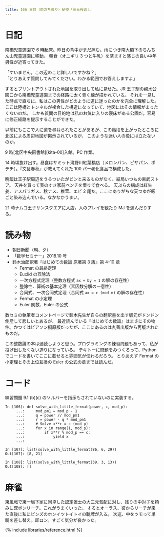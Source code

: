 ```yaml
---
title: 106 日目（雨のち曇り）秘技「三元役返し」
---
```


# 日記

南橋児童遊園で 6 時起床。昨日の背中がまだ痛む。雨につき南大橋下のちんちん山児童遊園に移動。
朝食（オニギリ 3 つと牛乳）を済ますと感じの良い中年男性が近寄ってきた。

「すいません。この辺のこと詳しいですかね？」<br>
「とりあえず質問してみてください。わかる範囲でお答えしますよ」

するとプリントアウトされた地図を取り出して私に見せた。JR 王子駅の親水公園口から南橋児童遊園までの経路に太く青く線が描かれている。
それを一見した時点で直ちに、私はこの男性がどのように道に迷ったのかを完全に理解した。
ここは陸橋とトンネルが複合した構造になっていて、地図にはその情報がまったくないのだ。
しかも質問の目的地は私のお気に入りの寝床がある公園だ。容易に修正経路を提示することができた。

以前にもここで人に道を尋ねられたことがあるが、この階段を上がったところに北区による周辺地図が掲示されているが、
このような迷い人の役には立たないのか。

9 時[北区中央図書館][kita-00]入館。PC 作業。

14 時頃抜け出す。昼食はサミット滝野川紅葉橋店（メロンパン、ピザパン、ポテチ）。『文藝春秋』が教えてくれた 100 パー老化食品で構成した。

晩飯は王子駅周辺をうろついたがピンと来るものがなく、結局いつもの東武ストア。
天丼を買って表のすき家前ベンチを借りて食べる。
天ぷらの構成は紅生姜、アスパラガス、秋ナス、椎茸、エビ 2 尾だ。ここにありがちな天つゆが飯ごと染み込んでいる。なかなかうまい。

21 時ナムコ王子サンスクエアに入店。人のプレイを観たり MJ を遊んだりする。

# 読み物

* 朝日新聞（朝、夕）
* 「数学セミナー」2018.10 号
* 鈴木治郎訳著『はじめての数論 原著第 3 版』第 4-10 章
  * Fermat の最終定理
  * Euclid の互除法
  * 一次方程式定理（整数方程式 `ax + by = 1` の解の存在性）
  * 整除性、算術の基本定理（素因数分解の一意性）
  * 合同式、一次合同式定理（合同式 `ax = c (mod m)` の解の存在性）
  * Fermat の小定理
  * Euler 関数、Euler の公式

数セミの執筆者コメントページで鈴木先生が自らの翻訳書を出す版元がドンドン倒産して悲しいとあるが、
最近読んでいる『はじめての数論』はまさにその物件。かつてはピアソン桐原版だったが、ここにあるのは丸善出版から再版されたものだ。

この整数論の本は通読しようと思う。プログラミングの練習問題もあって、私が投げ出したくない造りになっている。
テキトーに問題をみつくろって、Python でコードを書いてここに載せると雰囲気が伝わるだろう。
とりあえず Fermat の小定理とその上位互換の Euler の公式の章までは読んだ。

# コード

練習問題 9.1 (b)(c) のソルバーを指示もされていないのに実装する。

```ipython
In [106]: def solve_with_little_fermat(power, c, mod_p):
     ...:     mod_pm1 = mod_p - 1
     ...:     q = power // mod_pm1
     ...:     r = power - q * mod_pm1
     ...:     # Solve x**r = c (mod p)
     ...:     for x in range(1, mod_p):
     ...:         if x**r % mod_p == c:
     ...:             yield x
     ...:

In [107]: list(solve_with_little_fermat(86, 6, 29))
Out[107]: [8, 21]

In [108]: list(solve_with_little_fermat(39, 3, 13))
Out[108]: []
```

# 麻雀

東風戦で東一局下家に同卓した認定雀士の大三元気配に対し、残りの中対子を頼みに双ポンリーチ。これがうまくいった。
するとオーラス、彼からリーチが来た直後に私にピンズのホンイツトイトイの聴牌が入る。
次巡、中をツモって単騎を差し替え。即ロン。すごく気分が良かった。

{% include libraries/reference.html %}
